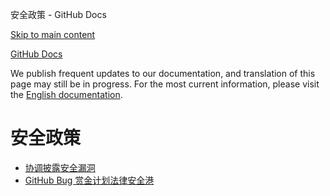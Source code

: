 安全政策 - GitHub Docs

[Skip to main content](#main-content)

[](/cn)[GitHub Docs](/cn)

We publish frequent updates to our documentation, and translation of this page may still be in progress. For the most current information, please visit the [English documentation](/en).

安全政策
==========

* [协调披露安全漏洞](/cn/site-policy/security-policies/coordinated-disclosure-of-security-vulnerabilities)
* [GitHub Bug 赏金计划法律安全港](/cn/site-policy/security-policies/github-bug-bounty-program-legal-safe-harbor)
